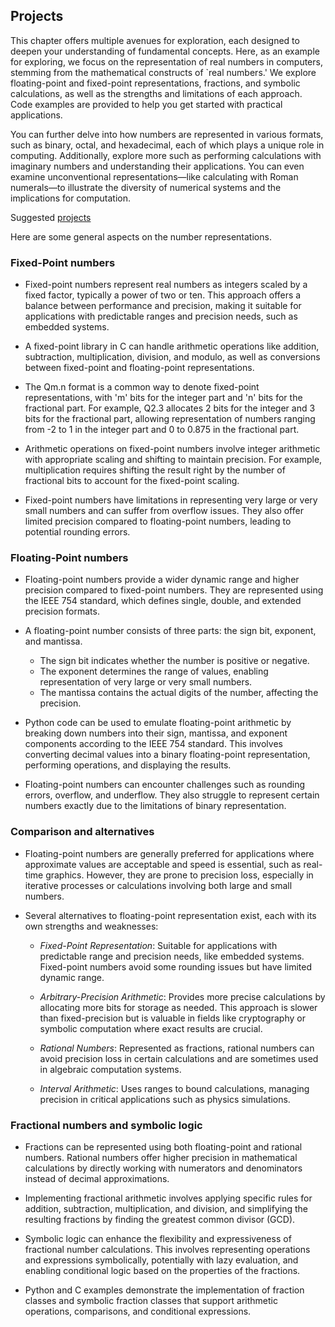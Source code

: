 ## Projects

This chapter offers multiple avenues for exploration, each designed to deepen your
understanding of fundamental concepts. Here, as an example for exploring, we focus
on the representation of real numbers in computers, stemming from the mathematical
constructs of `real numbers.' We explore floating-point and fixed-point representations,
fractions, and symbolic calculations, as well as the strengths and limitations of
each approach. Code examples are provided to help you get started with practical
applications.

You can further delve into how numbers are represented in various formats, such as
binary, octal, and hexadecimal, each of which plays a unique role in computing.
Additionally, explore more such as performing calculations with imaginary numbers
and understanding their applications. You can even examine unconventional
representations—like calculating with Roman numerals—to illustrate the diversity
of numerical systems and the implications for computation.

Suggested [projects](./FLOATING.md)

Here are some general aspects on the number representations.


### Fixed-Point numbers

*   Fixed-point numbers represent real numbers as integers scaled by a fixed factor,
    typically a power of two or ten. This approach offers a balance between performance
    and precision, making it suitable for applications with predictable ranges and
    precision needs, such as embedded systems.

*   A fixed-point library in C can handle arithmetic operations like addition,
    subtraction, multiplication, division, and modulo, as well as conversions between
    fixed-point and floating-point representations.

*   The Qm.n format is a common way to denote fixed-point representations, with 'm'
    bits for the integer part and 'n' bits for the fractional part. For example,
    Q2.3 allocates 2 bits for the integer and 3 bits for the fractional part,
    allowing representation of numbers ranging from -2 to 1 in the integer part
    and 0 to 0.875 in the fractional part.

*   Arithmetic operations on fixed-point numbers involve integer arithmetic with
    appropriate scaling and shifting to maintain precision. For example, multiplication
    requires shifting the result right by the number of fractional bits to account
    for the fixed-point scaling.

*   Fixed-point numbers have limitations in representing very large or very small
    numbers and can suffer from overflow issues. They also offer limited precision
    compared to floating-point numbers, leading to potential rounding errors.

### Floating-Point numbers

*   Floating-point numbers provide a wider dynamic range and higher precision compared
    to fixed-point numbers. They are represented using the IEEE 754 standard, which
    defines single, double, and extended precision formats.

*   A floating-point number consists of three parts: the sign bit, exponent, and mantissa.
    *   The sign bit indicates whether the number is positive or negative.
    *   The exponent determines the range of values, enabling representation of very large
        or very small numbers.
    *   The mantissa contains the actual digits of the number, affecting the precision.

*   Python code can be used to emulate floating-point arithmetic by breaking down numbers
    into their sign, mantissa, and exponent components according to the IEEE 754 standard.
    This involves converting decimal values into a binary floating-point representation,
    performing operations, and displaying the results.

*   Floating-point numbers can encounter challenges such as rounding errors, overflow,
    and underflow. They also struggle to represent certain numbers exactly due to the
    limitations of binary representation.

### Comparison and alternatives

*   Floating-point numbers are generally preferred for applications where approximate
    values are acceptable and speed is essential, such as real-time graphics. However,
    they are prone to precision loss, especially in iterative processes or calculations
    involving both large and small numbers.

*   Several alternatives to floating-point representation exist, each with its own strengths and weaknesses:

    *   *Fixed-Point Representation*: Suitable for applications with predictable range
        and precision needs, like embedded systems. Fixed-point numbers avoid some rounding
        issues but have limited dynamic range.

    *   *Arbitrary-Precision Arithmetic*: Provides more precise calculations by allocating
        more bits for storage as needed. This approach is slower than fixed-precision but
        is valuable in fields like cryptography or symbolic computation where exact results
        are crucial.

    *   *Rational Numbers*: Represented as fractions, rational numbers can avoid precision
        loss in certain calculations and are sometimes used in algebraic computation systems.

    *   *Interval Arithmetic*: Uses ranges to bound calculations, managing precision in
        critical applications such as physics simulations.

### Fractional numbers and symbolic logic

*   Fractions can be represented using both floating-point and rational numbers. Rational
    numbers offer higher precision in mathematical calculations by directly working with
    numerators and denominators instead of decimal approximations.

*   Implementing fractional arithmetic involves applying specific rules for addition,
    subtraction, multiplication, and division, and simplifying the resulting fractions by
    finding the greatest common divisor (GCD).

*   Symbolic logic can enhance the flexibility and expressiveness of fractional number
    calculations. This involves representing operations and expressions symbolically,
    potentially with lazy evaluation, and enabling conditional logic based on the properties
    of the fractions.

*   Python and C examples demonstrate the implementation of fraction classes and symbolic
    fraction classes that support arithmetic operations, comparisons, and conditional expressions.

### 
